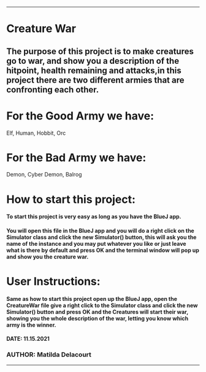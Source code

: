 
------------------------------------------------------------------------

# Creature War

## The purpose of this project is to make creatures go to war, and show you a description of the hitpoint, health remaining and attacks,in this project there are two different armies that are confronting each other.

# For the Good Army we have:
Elf,
Human,
Hobbit,
Orc

# For the Bad Army we have:
Demon,
Cyber Demon,
Balrog 

# How to start this project:
#### To start this project is very easy as long as you have the BlueJ app.
#### You will open this file in the BlueJ app and you will do a right click on the Simulator class and click the new Simulator() button, this will ask you the name of the instance and you may put whatever you like or just leave what is there by default and press OK and the terminal window will pop up and show you the creature war.


# User Instructions: 
#### Same as how to start this project open up the BlueJ app, open the CreatureWar file give a right click to the Simulator class and click the new Simulator() button and press OK and the Creatures will start their war, showing you the whole description of the war, letting you know which army is the winner.


#### DATE: 11.15.2021

### AUTHOR: Matilda Delacourt

------------------------------------------------------------------------
